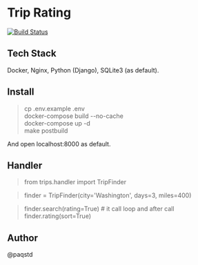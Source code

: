 # Trip Rating

[![Build Status](https://www.travis-ci.com/paqstd-dev/triprating.svg?branch=master)](https://www.travis-ci.com/paqstd-dev/triprating)

## Tech Stack
Docker, Nginx, Python (Django), SQLite3 (as default).  

## Install
> cp .env.example .env  
> docker-compose build --no-cache  
> docker-compose up -d  
> make postbuild  

And open localhost:8000 as default.  


## Handler
> from trips.handler import TripFinder  

> finder = TripFinder(city='Washington', days=3, miles=400)

> finder.search(rating=True) # it call loop and after call finder.rating(sort=True)

## Author
@paqstd